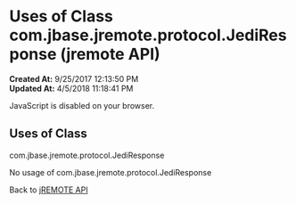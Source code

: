 # Uses of Class com.jbase.jremote.protocol.JediResponse (jremote API)

**Created At:** 9/25/2017 12:13:50 PM  
**Updated At:** 4/5/2018 11:18:41 PM  

<script type="text/javascript"><!--
    try {
        if (location.href.indexOf('is-external=true') == -1) {
            parent.document.title="Uses of Class com.jbase.jremote.protocol.JediResponse (jremote   API)";
        }
    }
    catch(err) {
    }
//--></script><noscript><div>JavaScript is disabled on your browser.</div></noscript><!-- ========= START OF TOP NAVBAR ======= -->
<!--   -->

<script type="text/javascript"><!--
  allClassesLink = document.getElementById("allclasses_navbar_top");
  if(window==top) {
    allClassesLink.style.display = "block";
  }
  else {
    allClassesLink.style.display = "none";
  }
  //--></script>
<!--   -->
<!-- ========= END OF TOP NAVBAR ========= -->
## Uses of Class
com.jbase.jremote.protocol.JediResponse

No usage of com.jbase.jremote.protocol.JediResponse
<!-- ======= START OF BOTTOM NAVBAR ====== -->
<!--   -->


Back to [jREMOTE API](com_jbase_jremote_package-summary)
